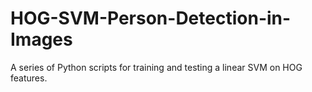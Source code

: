 # HOG-SVM-Person-Detection-in-Images
A series of Python scripts for training and testing a linear SVM on HOG features.
